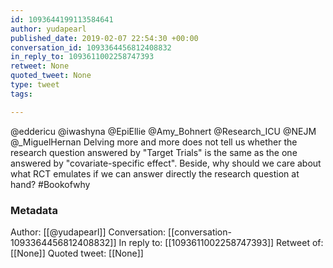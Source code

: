 ```yaml
---
id: 1093644199113584641
author: yudapearl
published_date: 2019-02-07 22:54:30 +00:00
conversation_id: 1093364456812408832
in_reply_to: 1093611002258747393
retweet: None
quoted_tweet: None
type: tweet
tags:

---
```


@eddericu @iwashyna @EpiEllie @Amy_Bohnert @Research_ICU @NEJM @_MiguelHernan Delving more and more does not tell us whether the research question
answered by "Target Trials" is the same as the one answered by "covariate-specific effect". Beside, why should we care about what RCT emulates if we can answer directly the research question at hand? #Bookofwhy

### Metadata

Author: [[@yudapearl]]
Conversation: [[conversation-1093364456812408832]]
In reply to: [[1093611002258747393]]
Retweet of: [[None]]
Quoted tweet: [[None]]
